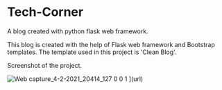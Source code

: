 # Tech-Corner

A blog created with python flask web framework.

This blog is created with the help of Flask web framework and Bootstrap templates. The template used in this project is 'Clean Blog'.

Screenshot of the project.

![Web capture_4-2-2021_20414_127 0 0 1](https://user-images.githubusercontent.com/73391917/106908089-f8778c80-6724-11eb-975a-aa2a16566cf4.jpeg)
](url)
